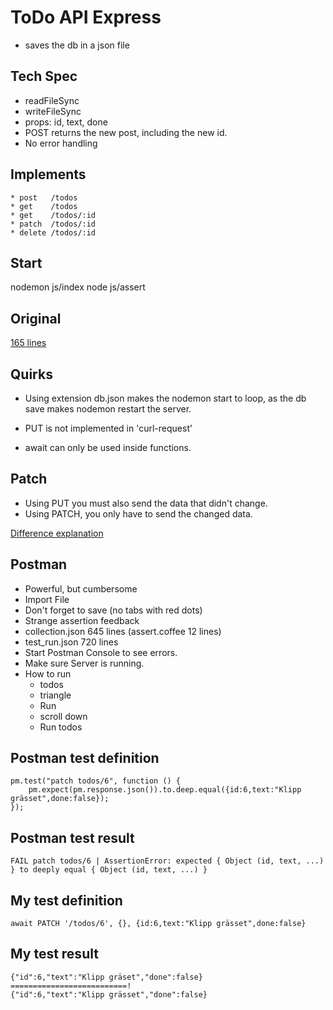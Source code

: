 # ToDo API Express

* saves the db in a json file

## Tech Spec

* readFileSync
* writeFileSync
* props: id, text, done
* POST returns the new post, including the new id.
* No error handling

## Implements
```
* post   /todos
* get    /todos
* get    /todos/:id
* patch  /todos/:id
* delete /todos/:id
```
## Start

nodemon js/index
node js/assert

## Original

[165 lines](https://github.com/foocoding/Node.js/tree/master/week3/lecture)

## Quirks

* Using extension db.json makes the nodemon start to loop, as the db save makes nodemon restart the server.

* PUT is not implemented in 'curl-request'

* await can only be used inside functions. 

## Patch

* Using PUT you must also send the data that didn't change.
* Using PATCH, you only have to send the changed data.

[Difference explanation](https://www.testingexcellence.com/difference-put-patch-requests/)

## Postman

* Powerful, but cumbersome
* Import File
* Don't forget to save (no tabs with red dots)
* Strange assertion feedback
* collection.json 645 lines (assert.coffee 12 lines)
* test_run.json   720 lines
* Start Postman Console to see errors.
* Make sure Server is running.
* How to run
	* todos
	* triangle
	* Run
	* scroll down
	* Run todos

## Postman test definition
```
pm.test("patch todos/6", function () {
    pm.expect(pm.response.json()).to.deep.equal({id:6,text:"Klipp grässet",done:false});
});
```
## Postman test result
```
FAIL patch todos/6 | AssertionError: expected { Object (id, text, ...) } to deeply equal { Object (id, text, ...) }
```
## My test definition
```
await PATCH '/todos/6', {}, {id:6,text:"Klipp grässet",done:false}
```
## My test result
```
{"id":6,"text":"Klipp gräset","done":false}
==========================!
{"id":6,"text":"Klipp grässet","done":false}
```